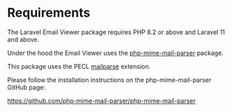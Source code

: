 # Requirements

The Laravel Email Viewer package requires PHP 8.2 or above and Laravel 11 and above.

Under the hood the Email Viewer uses the [php-mime-mail-parser](https://github.com/php-mime-mail-parser/php-mime-mail-parser) package.

This package uses the PECL [mailparse](https://www.php.net/manual/en/book.mailparse.php) extension.

Please follow the installation instructions on the php-mime-mail-parser GitHub page:

https://github.com/php-mime-mail-parser/php-mime-mail-parser
